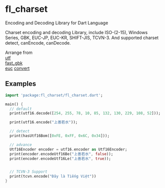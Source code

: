 # fl_charset

Encoding and Decoding Library for Dart Language

Charset encoding and decoding Library, include ISO-(2-15), Windows Series, GBK, EUC-JP, EUC-KR, SHIFT-JIS, TCVN-3. And supported charset detect, canEncode, canDecode.


Arrange from <br />
[utf](https://github.com/dart-archive/utf)<br />
[fast_gbk](https://github.com/lixiangthinker/fast_gbk)<br />
[euc](https://github.com/dsh0416/euc-jp)
[convert](https://github.com/dart-lang/convert)

## Examples

```dart
import 'package:fl_charset/fl_charset.dart';

main() {
  // default
  print(utf16.decode([254, 255, 78, 10, 85, 132, 130, 229, 108, 52]));

  print(utf16.encode("上善若水"));

  // detect
  print(hasUtf16Bom([0xFE, 0xFF, 0x6C, 0x34]));

  // advance
  Utf16Encoder encoder = utf16.encoder as Utf16Encoder;
  print(encoder.encodeUtf16Be("上善若水", false));
  print(encoder.encodeUtf16Le("上善若水", true));


  // TCVN-3 Support 
  print(tcvn.encode("Đây là Tiếng Việt"))
}
```
